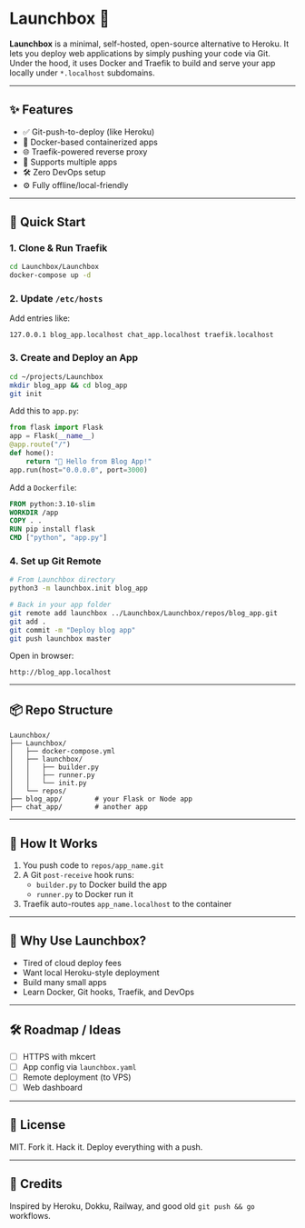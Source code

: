 # Launchbox 🚀

**Launchbox** is a minimal, self-hosted, open-source alternative to Heroku. It lets you deploy web applications by simply pushing your code via Git. Under the hood, it uses Docker and Traefik to build and serve your app locally under `*.localhost` subdomains.

---

## ✨ Features

- ✅ Git-push-to-deploy (like Heroku)
- 🐳 Docker-based containerized apps
- 🌐 Traefik-powered reverse proxy
- 🧩 Supports multiple apps
- 🛠 Zero DevOps setup
- ⚙️ Fully offline/local-friendly

---

## 🚀 Quick Start

### 1. Clone & Run Traefik
```bash
cd Launchbox/Launchbox
docker-compose up -d
```

### 2. Update `/etc/hosts`
Add entries like:
```
127.0.0.1 blog_app.localhost chat_app.localhost traefik.localhost
```

### 3. Create and Deploy an App
```bash
cd ~/projects/Launchbox
mkdir blog_app && cd blog_app
git init
```

Add this to `app.py`:
```python
from flask import Flask
app = Flask(__name__)
@app.route("/")
def home():
    return "📝 Hello from Blog App!"
app.run(host="0.0.0.0", port=3000)
```

Add a `Dockerfile`:
```Dockerfile
FROM python:3.10-slim
WORKDIR /app
COPY . .
RUN pip install flask
CMD ["python", "app.py"]
```

### 4. Set up Git Remote
```bash
# From Launchbox directory
python3 -m launchbox.init blog_app

# Back in your app folder
git remote add launchbox ../Launchbox/Launchbox/repos/blog_app.git
git add .
git commit -m "Deploy blog app"
git push launchbox master
```

Open in browser:
```
http://blog_app.localhost
```

---

## 📦 Repo Structure
```
Launchbox/
├── Launchbox/
│   ├── docker-compose.yml
│   ├── launchbox/
│   │   ├── builder.py
│   │   ├── runner.py
│   │   └── init.py
│   └── repos/
├── blog_app/        # your Flask or Node app
├── chat_app/        # another app
```

---

## 🔁 How It Works
1. You push code to `repos/app_name.git`
2. A Git `post-receive` hook runs:
   - `builder.py` to Docker build the app
   - `runner.py` to Docker run it
3. Traefik auto-routes `app_name.localhost` to the container

---

## 🧠 Why Use Launchbox?
- Tired of cloud deploy fees
- Want local Heroku-style deployment
- Build many small apps
- Learn Docker, Git hooks, Traefik, and DevOps

---

## 🛠 Roadmap / Ideas
- [ ] HTTPS with mkcert
- [ ] App config via `launchbox.yaml`
- [ ] Remote deployment (to VPS)
- [ ] Web dashboard

---

## 🧪 License
MIT. Fork it. Hack it. Deploy everything with a push.

---

## 🙌 Credits
Inspired by Heroku, Dokku, Railway, and good old `git push && go` workflows.
